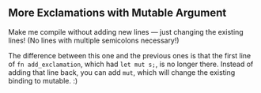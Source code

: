 ﻿## More Exclamations with Mutable Argument

Make me compile without adding new lines — just changing the existing lines! (No lines with multiple semicolons necessary!)

<div class="hint">

 The difference between this one and the previous ones is that the first line of `fn add_exclamation`, which had `let mut s;`, is no longer there.
  Instead of adding that line back, you can add `mut`, which will change the existing binding to mutable. :)
</div>
